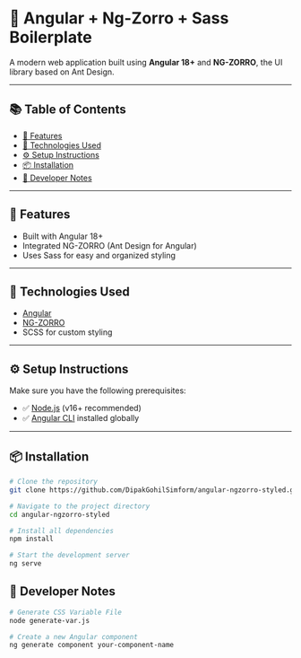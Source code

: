 # 🚀 Angular + Ng-Zorro + Sass Boilerplate

A modern web application built using **Angular 18+** and **NG-ZORRO**, the UI library based on Ant Design.

---

## 📚 Table of Contents

- [🌟 Features](#-features)
- [🔧 Technologies Used](#-technologies-used)
- [⚙️ Setup Instructions](#️-setup-instructions)
- [📦 Installation](#-installation)
- [🔁 Developer Notes](#-developer-notes)

---

## 🌟 Features

- Built with Angular 18+
- Integrated NG-ZORRO (Ant Design for Angular)
- Uses Sass for easy and organized styling

---

## 🔧 Technologies Used

- [Angular](https://angular.io/)
- [NG-ZORRO](https://ng.ant.design/)
- SCSS for custom styling

---

## ⚙️ Setup Instructions

Make sure you have the following prerequisites:

- ✅ [Node.js](https://nodejs.org/en/) (v16+ recommended)
- ✅ [Angular CLI](https://angular.io/cli) installed globally

---

## 📦 Installation

```bash
# Clone the repository
git clone https://github.com/DipakGohilSimform/angular-ngzorro-styled.git

# Navigate to the project directory
cd angular-ngzorro-styled

# Install all dependencies
npm install

# Start the development server
ng serve

```

## 🔁 Developer Notes

```bash
# Generate CSS Variable File
node generate-var.js

# Create a new Angular component
ng generate component your-component-name

```

